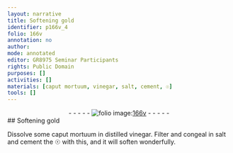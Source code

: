 ```yaml
---
layout: narrative
title: Softening gold
identifier: p166v_4
folio: 166v
annotation: no
author:
mode: annotated
editor: GR8975 Seminar Participants
rights: Public Domain
purposes: []
activities: []
materials: [caput mortuum, vinegar, salt, cement, ☉]
tools: []
---
```


 <div class="folio" align="center">- - - - - <a href="http://gallica.bnf.fr/ark:/12148/btv1b10500001g/f338.image" target="_blank"><img src="https://cu-mkp.github.io/GR8975-edition/assets/photo-icon.png" alt="folio image: " style="display:inline-block; margin-bottom:-3px;"/>166v</a> - - - - - </div> 
## Softening gold

 
Dissolve some <span class="material">caput mortuum</span> in distilled <span class="material">vinegar</span>. Filter and congeal in <span class="material">salt</span> and <span class="material">cement</span> the <span class="material">☉</span> with this, and it will soften wonderfully.
 